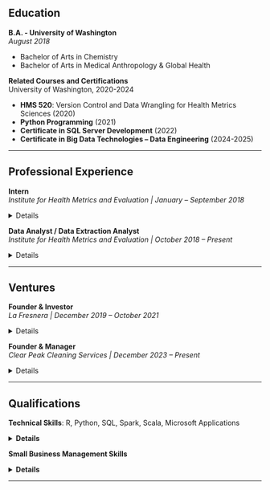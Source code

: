## Education

**B.A. - University of Washington**  
_August 2018_  
- Bachelor of Arts in Chemistry  
- Bachelor of Arts in Medical Anthropology & Global Health  

**Related Courses and Certifications**  
University of Washington, 2020-2024  
- **HMS 520**: Version Control and Data Wrangling for Health Metrics Sciences (2020)
- **Python Programming** (2021)
- **Certificate in SQL Server Development** (2022)
- **Certificate in Big Data Technologies – Data Engineering** (2024-2025)

---

## Professional Experience

**Intern**  
_Institute for Health Metrics and Evaluation | January – September 2018_

<details>
  <summary>Details</summary>

• Performed Upper Respiratory Infections & Hearing Loss scientific literature screenings and extractions.

</details>

**Data Analyst / Data Extraction Analyst**  
_Institute for Health Metrics and Evaluation | October 2018 – Present_

<details>
  <summary>Details</summary>
  
  • Conducted ad-hoc analytical work, including vetting data pipelines, creating visualizations, updating legacy code, and developing code for data verification and quality management.<br>
  • Managed and maintained the integrity of large data bins focused on maternal causes (both nonfatal and fatal) and infertility, ensuring data consistency across multiple datasets.<br>
  • Led data landscaping initiatives, identifying gaps, inconsistencies, and opportunities for enhanced data reliability in maternal health research.<br>
  • Ran, transformed, and developed new procedures for maternal, STI, and infertility data/code pipelines.<br>
  • Utilized HPC clusters and IDEs for version control and running R, STATA, and Python code.<br>

</details>

---

## Ventures

**Founder & Investor**  
_La Fresnera | December 2019 – October 2021_

<details>
  <summary>Details</summary>
  
  • Mission-driven startup for the growth of Organic Cacao Farming & Regenerative Agriculture.

</details>

**Founder & Manager**  
_Clear Peak Cleaning Services | December 2023 – Present_

<details>
  <summary>Details</summary>
  
  • Recruited, trained, and supervised a team of cleaning staff, ensuring high standards of service and customer satisfaction.<br>
  • Conducted market analysis to identify growth opportunities and expand the customer base.<br>
  • Managed budgeting, financial planning, and expense management to ensure profitability, while outsourcing administrative duties such as payroll management.<br>
  • Designed and created marketing content for the company website and other platforms.<br>
  • [Visit Clear Peak Cleaning Services](https://clearpeakcleaning.com)
  
</details>

---

## Qualifications

**Technical Skills**: R, Python, SQL, Spark, Scala, Microsoft Applications

<details>
  <summary><strong>Details</strong></summary>
  <br>

  **Version Control**: Git, Powershell<br>
  **Programming Libraries & Tools**:<br>
  • **R**: dplyr, tidyverse, plyr, devtools, ggplot2, data.table, DT<br>
  • **Python**: NumPy, SciPy, Pandas<br>
  • Tools: Jupyter Lab, R Studio, Anaconda, SSMS, Visual Studio/Code<br>
  • Platforms: GHDx, PubMed, Canva, Squarespace UX, Gusto, BookingKoala, Mailchimp, Adobe graphic design apps<br>

</details>

**Small Business Management Skills**

<details>
  <summary><strong>Details</strong></summary>

• Experience in entrepreneurship, operations, and employee & client relations.

</details>

---
